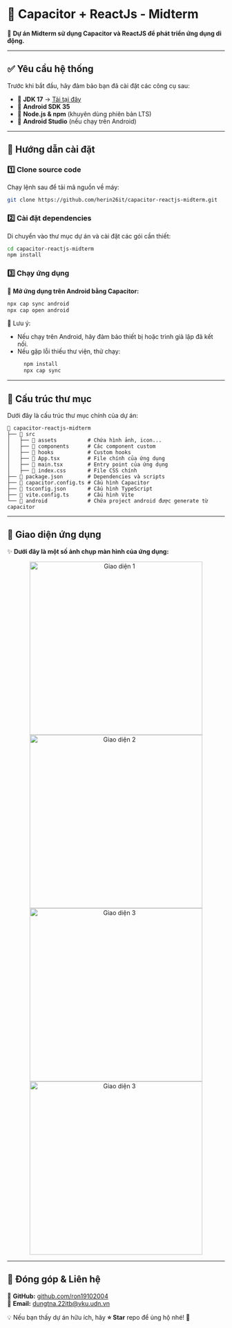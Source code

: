 # 🚀 Capacitor + ReactJs - Midterm

📱 **Dự án Midterm sử dụng Capacitor và ReactJS để phát triển ứng dụng di động.**

---
## ✅ Yêu cầu hệ thống
Trước khi bắt đầu, hãy đảm bảo bạn đã cài đặt các công cụ sau:

- 📌 **JDK 17** → [Tải tại đây](https://www.oracle.com/java/technologies/javase/jdk17-archive-downloads.html)
- 📌 **Android SDK 35**
- 📌 **Node.js & npm** (khuyên dùng phiên bản LTS)
- 📌 **Android Studio** (nếu chạy trên Android)

---
## 🚀 Hướng dẫn cài đặt

### 1️⃣ Clone source code
Chạy lệnh sau để tải mã nguồn về máy:

```bash
git clone https://github.com/herin26it/capacitor-reactjs-midterm.git
```
### 2️⃣ Cài đặt dependencies  
Di chuyển vào thư mục dự án và cài đặt các gói cần thiết:
```bash
cd capacitor-reactjs-midterm
npm install
```
### 3️⃣  Chạy ứng dụng

📌 **Mở ứng dụng trên Android bằng Capacitor:**

```bash
npx cap sync android
npx cap open android
```
🔹 Lưu ý:
- Nếu chạy trên Android, hãy đảm bảo thiết bị hoặc trình giả lập đã kết nối.
- Nếu gặp lỗi thiếu thư viện, thử chạy:
  ```bash
    npm install 
    npx cap sync
    ```
---

## 📁 Cấu trúc thư mục

Dưới đây là cấu trúc thư mục chính của dự án:

```
📂 capacitor-reactjs-midterm
├── 📁 src
│   ├── 📁 assets          # Chứa hình ảnh, icon...
│   ├── 📁 components      # Các component custom
│   ├── 📁 hooks           # Custom hooks
│   ├── 📄 App.tsx         # File chính của ứng dụng
│   ├── 📄 main.tsx        # Entry point của ứng dụng
│   ├── 📄 index.css       # File CSS chính
├── 📄 package.json        # Dependencies và scripts
├── 📄 capacitor.config.ts # Cấu hình Capacitor
├── 📄 tsconfig.json       # Cấu hình TypeScript
├── 📄 vite.config.ts      # Cấu hình Vite
└── 📁 android             # Chứa project android được generate từ capacitor
```
---
## 🎨 Giao diện ứng dụng  

✨ **Dưới đây là một số ảnh chụp màn hình của ứng dụng:**  

<p align="center">
  <img src="src/assets/giaodien.jpg" alt="Giao diện 1" width="400">
  <img src="src/assets/giaodien2.jpg" alt="Giao diện 2" width="400">
  <img src="src/assets/giaodien3.jpg" alt="Giao diện 3" width="400">
  <img src="src/assets/giaodien4.jpg" alt="Giao diện 3" width="400">
</p>

---
## 🤝 Đóng góp & Liên hệ

🔗 **GitHub:** [github.com/ron19102004](https://github.com/ron19102004)  
📧 **Email:** [dungtna.22itb@vku.udn.vn](mailto:dungtna.22itb@vku.udn.vn)

💡 Nếu bạn thấy dự án hữu ích, hãy **⭐ Star** repo để ủng hộ nhé! 🚀